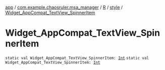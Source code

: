 [app](../../../index.md) / [com.example.chaosruler.msa_manager](../../index.md) / [R](../index.md) / [style](index.md) / [Widget_AppCompat_TextView_SpinnerItem](.)

# Widget_AppCompat_TextView_SpinnerItem

`static val Widget_AppCompat_TextView_SpinnerItem: `[`Int`](https://kotlinlang.org/api/latest/jvm/stdlib/kotlin/-int/index.html)
`static val Widget_AppCompat_TextView_SpinnerItem: `[`Int`](https://kotlinlang.org/api/latest/jvm/stdlib/kotlin/-int/index.html)